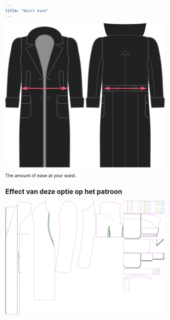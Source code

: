 ```yaml
---
title: "Waist ease"
---
```


![Waist ease](./waistease.svg)

The amount of ease at your waist.

## Effect van deze optie op het patroon

![This image shows the effect of this option by superimposing several variants that have a different value for this option](carlita_waistease_sample.svg "Effect of this option on the pattern")
